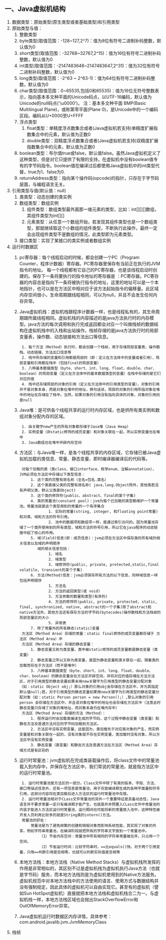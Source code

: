 ## 一、Java虚拟机结构
1. 数据类型：原始类型(原生类型或者基础类型)和引用类型
2. 原始类型与值：
    1. 整数类型
     1. byte类型(取值范围：-128~127,2^7)：值为8位有符号二进制补码整数，默认值为0
     2. short类型(取值范围：-32768~32767,2^15)：值为16位有符号二进制补码整数，默认值为0
     3. int类型(取值范围：-2147483648~2147483647,2^31)：值为32位有符号二进制补码整数，默认值为0
     4. long类型(取值范围：-2^63 ~ 2^63-1)：值为64位有符号二进制补码整数，默认值为0
     5. char类型(取值范围：0~65535,包括0和65535)：值为16位无符号整数表示，指向基本多文种平面的Unicode码点，以UTF-16编码，默认值为Unicode的null码点('\u0000')。
     注：基本多文种平面 BMP(Basic Multilingual Plane)，或称第零平面(Plane 0)，是Unicode中的一个编码区段。编码从U+0000至U+FFFF
    2. 浮点类型
        1. float类型：单精度浮点数集合或者(Java虚拟机若支持)单精度扩展指数集合中的元素，默认值为正数0
        2. double类型：双精度浮点数集合或者(Java虚拟机若支持)双精度扩展指数集合中的元素，默认值为正数0
    3. boolean类型：布尔值true或false，默认值false。虽然Java虚拟机定义了这种类型，但是对它只提供了有限的支持，在虚拟机中没有boolean值专有的字节码指令。boolean值在编译过后都使用Java虚拟机中的int类型代替，true为1、false为0.
    4. returnAddress类型：指向某个操作码(opcode)的指针，只存在于字节码层面，与编程语言无关。
3. 引用类型与值(默认值：null)
    1. 类类型：动态创建的类实例
    2. 数组类型：数组实例
        1. 组件类型：数组类型最外面那一维元素的类型，比如：int[][][]数组，其组件类型为int[][]
        2. 元素类型：从任意一个数组开始，若发现其组件类型也是一个数组类型，那就继续取这个小数组的组件类型，不断执行此操作，最终一定会出现组件类型不是数组的情况，此类型即为元素类型。
    3. 接口类型：实现了某接口的类实例或者数组实例
4. 运行时数据区
    1. pc寄存器：每个线程启动的时候，都会创建一个PC（Program Counter，程序计数器）寄存器。PC寄存器里保存有当前正在执行的JVM指令的地址。 每一个线程都有它自己的PC寄存器，也是该线程启动时创建的。保存下一条将要执行的指令地址的寄存器是 ：PC寄存器。PC寄存器的内容总是指向下一条将被执行指令的地址，这里的地址可以是一个本地指针，也可以是在方法区中相对应于该方法起始指令的偏移量。此区域内存空间很小，生命周期跟线程相同，可以为null，并且不会发生任何内存异常。
    2. Java虚拟机栈：虚拟机栈跟程序计数器一样，也是线程私有的，其生命周期跟所属线程相同。虚拟机栈的内容描述的是java方法执行时的内存模型。java方法的每次调用和执行完成返回都会对应一个叫做栈帧的数据结构在虚拟机栈中的入栈和出站操作。栈帧存储的是java方法执行时的局部变量表，操作数、动态链接和方法出口等信息。

            1. 每个方法（Method）执行时，都会创建一个栈帧，用于存储局部变量表、操作数栈、动态链接、方法出口信息等
            2. 栈中所存储的变量和引用都是局部的（即：定义在方法体中的变量或者引用），局部变量和引用都在栈中（包括final的局部变量）
            3. 八种基本数据类型（byte、short、int、long、float、double、char、boolean）的局部变量（定义在方法体中的基本数据类型的变量）在栈中存储的是它们对应的值
            4. 栈中还存储局部的对象的引用（定义在方法体中的引用类型的变量），对象的引用并不是对象本身，而是对象在堆中的地址，换句话说，局部的对象的引用所指对象在堆中的地址在存储在了栈中。当然，如果对象的引用没有指向具体的对象，对象的引用则是null
    3. Java堆：是可供各个线程共享的运行时内存区域，也是供所有类实例和数组对象分配内存的区域。

            1. 由关键字new产生的所有对象都存储于Java堆（Java Heap）
            2. 实例变量（非static修饰的成员变量）和对象关联在一起，所以实例变量也在堆中
            3. Java数组也在堆中开辟内存空间
    4. 方法区：与Java堆一样，是各个线程共享的内存区域，它存储已被Java虚拟机加载的类信息、常量、静态变量、即时编译器编译后的代码等。

            对每个加载的类（类class、接口interface、枚举enum、注解annotation），JVM必须在方法区中存储以下类型信息：
                1. 这个类的完整有效名称（全名=包名.类名）
                2. 这个类直接父类的完整有效名称( java.lang.Object除外，其他类若没有声明父类，默认父类是Object)
                3. 这个类的修饰符(public、abstract、final的某个子集)
                4. 类的常量池(constant pool)：jvm为每个已加载的类型都维护一个常量池。常量池就是这个类型用到的常量的一个有序集合
                        1. 实际的常量(string, integer, 和floating point常量)和对类，域和方法的符号引用。
                        2. 池中的数据项和数组项一样，是通过索引访问的。因为常量池存储了一个类所使用到的所有类型，域和方法的符号引用，所以它在java程序的动态链接中起了核心的作用。
                5. 域(Field)信息(即：成员信息)：jvm必须在方法区中保存类的所有域的相关信息以及域的声明顺序
                   域的相关信息包括：
                        1. 域名
                        2. 域类型
                        3. 域修饰符(public, private, protected,static,final volatile, transient的某个子集)
                6. 方法(Method)信息：jvm必须保存所有方法的以下信息，同样域信息一样包括声明顺序
                        1. 方法名
                        2. 方法的返回类型(或 void)
                        3. 方法参数的数量和类型(有序的)
                        4. 方法的修饰符(public, private, protected, static, final, synchronized, native, abstract的一个子集)除了abstract和native方法外，其他方法还有保存方法的字节码(bytecodes)操作数栈和方法栈帧的局部变量区的大小
                        5. 异常表
                7. 除了常量外的所有静态(static)变量
            方法区（Method Area）存储的常量：static final修饰的成员变量都存储于 方法区（Method Area）中
            方法区（Method Area）存储的静态变量：
                1. 静态变量又称为类变量，类中被static修饰的成员变量都是静态变量（类变量）
                2. 静态变量之所以又称为类变量，是因为静态变量和类关联在一起，随着类的加载而存在于方法区（而不是堆中）
                3. 八种基本数据类型（byte、short、int、long、float、double、char、boolean）的静态变量会在方法区开辟空间，并将对应的值存储在方法方法区，对于引用类型的静态变量如果未用new关键字为引用类型的静态变量分配对象（如：static Object obj;）那么对象的引用obj会存储在方法区中，并为其指定默认值null;若，对于引用类型的静态变量如果用new关键字为引用类型的静态变量分配对象（如：static Person person = new Person();）,那么对象的引用person 会存储在方法区中，并且该对象在堆中的地址也会存储在方法区中（注意此时静态变量只存储了对象的堆地址，而对象本身仍在堆内存中）
            方法区（Method Area）存储的方法（Method）：
                1. 程序运行时会加载类编译生成的字节码，这个过程中静态变量（类变量）和静态方法及普通方法对应的字节码加载到方法区。
                2. 方法区中没有实例变量，这是因为，类加载先于对应类对象的产生，而实例变量是和对象关联在一起的，没有对象就不存在实例变量，类加载时没有对象，所以方法区中没有实例变量
                3. 静态变量（类变量）和静态方法及普通方法在方法区（Method Area）存储方式是有区别的
    5. 运行时常量池：jvm虚拟机在完成类装载操作后，将class文件中的常量池载入到内存中，并保存在方法区中，我们常说的常量池，就是指方法区中的运行时常量池。

            1. 运行时常量池是方法区的一部分。Class文件中除了有类的版本、字段、方法、接口等描述信息外，还有一项信息是常量池，用于存放编译期生成的各种字面量和符号引用，这部分内容将在类加载后进入方法区的运行时常量池中存放。
            2. 运行时常量池相对于CLass文件常量池的另外一个重要特征是具备动态性，Java语言并不要求常量一定只有编译期才能产生，也就是并非预置入CLass文件中常量池的内容才能进入方法区运行时常量池，运行期间也可能将新的常量放入池中，这种特性被开发人员利用比较多的就是String类的intern()方法。
            常量池的好处：
                常量池是为了避免频繁的创建和销毁对象而影响系统性能，其实现了对象的共享。例如字符串常量池，在编译阶段就把所有的字符串文字放到一个常量池中。
                    （1）节省内存空间：常量池中所有相同的字符串常量被合并，只占用一个空间。
                    （2）节省运行时间：比较字符串时，==比equals()快。对于两个引用变量，只用==判断引用是否相等，也就可以判断实际值是否相等
    6. 本地方法栈：本地方法栈（Native Method Stacks）与虚拟机栈所发挥的作用是非常相似的，其区别不过是虚拟机栈为虚拟机执行Java方法（也就是字节码）服务，而本地方法栈则是为虚拟机使用到的Native方法服务。虚拟机规范中对本地方法栈中的方法使用的语言、使用方式与数据结构并没有强制规定，因此具体的虚拟机可以自由实现它。甚至有的虚拟机（譬如Sun HotSpot虚拟机）直接就把本地方法栈和虚拟机栈合二为一。与虚拟机栈一样，本地方法栈区域也会抛出StackOverflowError和OutOfMemoryError异常。
    7. Java虚拟机运行时数据区内存详情，具体参考：com.android.javalib.jvm.JvmMemoryClass
5. 栈帧





















